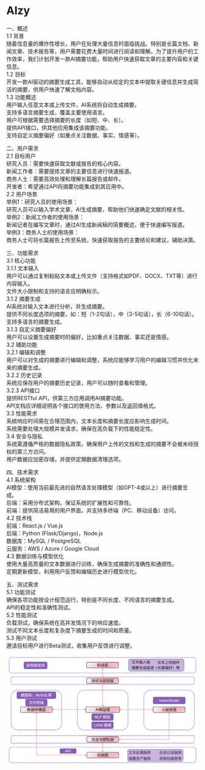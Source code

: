# AIzy
一、概述  
1.1 背景  
随着信息量的爆炸性增长，用户在处理大量信息时面临挑战。特别是长篇文档、新闻文章、技术报告等，用户需要花费大量时间进行阅读和理解。为了提升用户的工作效率，我们计划开发一款AI摘要功能，帮助用户快速获取文章的主要内容和关键信息。  
1.2 目标  
开发一款AI驱动的摘要生成工具，能够自动从给定的文本中提取关键信息并生成简洁的摘要，供用户快速了解文档内容。  
1.3 功能概述  
用户输入任意文本或上传文件，AI系统将自动生成摘要。  
支持多语言摘要生成，覆盖主要使用语言。  
用户可根据需要选择摘要的长度（如短、中、长）。  
提供API接口，供其他应用集成该摘要功能。  
支持自定义摘要偏好（如重点关注数据、事实、情感等）。  
  
二、用户需求  
2.1 目标用户  
研究人员：需要快速获取文献或报告的核心内容。  
新闻工作者：需要提炼文章的主要信息进行快速报道。  
商务人士：需要高效处理和理解长篇报告或邮件。  
开发者：希望通过API将摘要功能集成到其应用中。  
2.2 用户场景  
举例1：研究人员的使用场景：  
研究人员可以输入学术文章，AI生成摘要，帮助他们快速确定文献的相关性。  
举例2：新闻工作者的使用场景：  
新闻记者在编写文章时，通过AI生成新闻稿的简要概述，便于快速编写报道。  
举例3：商务人士的使用场景：  
商务人士可将长篇报告上传至系统，快速获取报告的主要结论和建议，辅助决策。  
  
三、功能需求  
3.1 核心功能  
3.1.1 文本输入  
用户可以通过复制粘贴文本或上传文件（支持格式如PDF、DOCX、TXT等）进行内容输入。  
文件大小限制和支持的语言应明确标示。  
3.1.2 摘要生成  
AI系统对输入文本进行分析，并生成摘要。  
提供不同长度选项的摘要，如：短（1-2句话），中（3-5句话），长（6-10句话）。  
支持多语言的摘要生成。  
3.1.3 自定义摘要偏好  
用户可以设置生成摘要时的偏好，比如重点关注数据、事实还是情感。  
3.2 辅助功能  
3.2.1 编辑和调整  
用户可以对生成的摘要进行编辑和调整，系统应能够学习用户的编辑习惯并优化未来的摘要生成。  
3.2.2 历史记录  
系统应保存用户的摘要历史记录，用户可以随时查看和管理。  
3.2.3 API接口  
提供RESTful API，供第三方应用调用AI摘要功能。  
API文档应详细说明各个接口的使用方法、参数以及返回值格式。  
3.3 性能需求  
系统响应时间需在合理范围内，文本长度和摘要长度应影响生成时间。  
系统需要处理大规模并发请求，确保在高负载下的性能稳定性。  
3.4 安全与隐私  
系统需遵循严格的数据隐私政策，确保用户上传的文档和生成的摘要不会被未经授权的第三方访问。  
用户数据应加密存储，并提供定期数据清理选项。  

四、技术需求  
4.1 系统架构  
AI模型：使用当前最先进的自然语言处理模型（如GPT-4或以上）进行摘要生成。  
后端：采用分布式架构，保证系统的扩展性和可靠性。  
前端：提供简洁易用的用户界面，并支持多终端（PC、移动设备）访问。  
4.2 技术栈  
前端：React.js / Vue.js  
后端：Python (Flask/Django)，Node.js  
数据库：MySQL / PostgreSQL  
云服务：AWS / Azure / Google Cloud  
4.3 数据训练与模型优化  
使用大量高质量的文本数据进行训练，确保生成摘要的准确性和通顺性。  
定期更新模型，利用用户反馈和编辑历史进行模型优化。  
  
五、测试需求  
5.1 功能测试  
确保各项功能按设计规范运行，特别是不同长度、不同语言的摘要生成。  
API的稳定性和准确性测试。  
5.2 性能测试  
负载测试，确保系统在高并发情况下的响应速度。    
测试不同文本长度和复杂度下摘要生成的时间和质量。  
5.3 用户测试  
邀请目标用户进行Beta测试，收集用户反馈进行调整。  
  
![image](https://github.com/hlbhl/AIzy/blob/main/%E6%9E%B6%E6%9E%84%E5%9B%BE.png)
